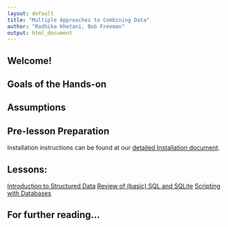 ```yaml
---
layout: default
title: "Multiple Approaches to Combining Data"
author: "Radhika Khetani, Bob Freeman"
output: html_document
---
```


## Welcome!

## Goals of the Hands-on

## Assumptions

## Pre-lesson Preparation
Installation instructions can be found at our [detailed Installation document](installation.md).

## Lessons:

[Introduction to Structured Data](01_intro_to_structured_data.md)
[Review of (basic) SQL and SQLite](02_combining_data.md)
[Scripting with Databases](03_scripting_with_databases.md)

## For further reading...
